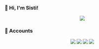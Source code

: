 ### 👋 Hi, I'm Sisti!


<div align="center">
    <a href="https://discord.com/users/711254206404755476">
  <img src="https://lanyard-profile-readme.vercel.app/api/711254206404755476"></a>
</div>
 

 

### 👤 Accounts
<div align="center">
   <a href="https://discord.com/users/711254206404755476" target"blank_"><img src="https://img.shields.io/badge/discord%20-111111.svg?&style=for-the-badge&logo=discord&logoColor=white"></a>
  <a href="https://www.youtube.com/c/SistineFibel" target"blank_"><img src="https://img.shields.io/badge/Youtube%20-111111.svg?&style=for-the-badge&logo=youtube&logoColor=white"></a>
   <a href="https://github.com/Sistiniz" target"blank_"><img src="https://img.shields.io/badge/GitHub%20-111111.svg?&style=for-the-badge&logo=github&logoColor=white"></a>
<a href="https://discord.gg/butterfly" target"blank_"><img src="https://img.shields.io/badge/server%20-111111.svg?&style=for-the-badge&logo=discord&logoColor=white"></a>
</div>

